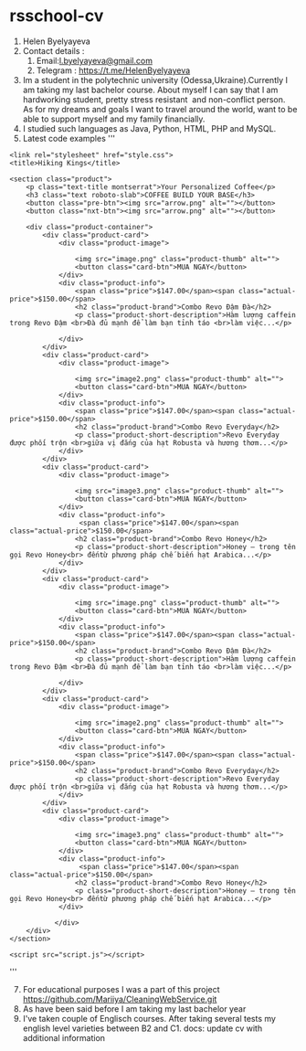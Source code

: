 # rsschool-cv
1. Helen Byelyayeva 
2. Contact details :
    1. Email:l.byelyayeva@gmail.com 
    2. Telegram : https://t.me/HelenByelyayeva
3. Im a student in the polytechnic university (Odessa,Ukraine).Currently I am taking my last bachelor course. About myself I can say that I am hardworking student, pretty stress resistant  and non-conflict person. As for my dreams and goals I want to travel around the world, want to be able to support myself and my family financially. 
4. I studied such languages as Java, Python, HTML, PHP and MySQL. 
5. Latest code examples
'''
<!DOCTYPE html>
<html lang="en">
<head>
    <meta charset="UTF-8">
    <meta http-equiv="X-UA-Compatible" content="IE=edge">
    <meta name="viewport" content="width=device-width, initial-scale=1.0">
    <link rel="preconnect" href="https://fonts.gstatic.com">
    <link href="https://fonts.googleapis.com/css2?family=Mulish:wght@300;900&display=swap" rel="stylesheet">

    <link rel="stylesheet" href="style.css">
    <title>Hiking Kings</title>
</head>

<body>

    <section class="product"> 
        <p class="text-title montserrat">Your Personalized Coffee</p>
        <h3 class="text roboto-slab">COFFEE BUILD YOUR BASE</h3>
        <button class="pre-btn"><img src="arrow.png" alt=""></button>
        <button class="nxt-btn"><img src="arrow.png" alt=""></button>
    
        <div class="product-container">
            <div class="product-card">
                <div class="product-image">
                    
                    <img src="image.png" class="product-thumb" alt="">
                    <button class="card-btn">MUA NGAY</button>
                </div>
                <div class="product-info">
                    <span class="price">$147.00</span><span class="actual-price">$150.00</span>
                    <h2 class="product-brand">Combo Revo Đậm Đà</h2>
                    <p class="product-short-description">Hàm lượng caffein trong Revo Đậm <br>Đà đủ mạnh để làm bạn tỉnh táo <br>làm việc...</p>
                    
                </div>
            </div>
            <div class="product-card">
                <div class="product-image">
                   
                    <img src="image2.png" class="product-thumb" alt="">
                    <button class="card-btn">MUA NGAY</button>
                </div>
                <div class="product-info">
                    <span class="price">$147.00</span><span class="actual-price">$150.00</span>
                    <h2 class="product-brand">Combo Revo Everyday</h2>
                    <p class="product-short-description">Revo Everyday được phối trộn <br>giữa vị đắng của hạt Robusta và hương thơm...</p>
                </div>
            </div>
            <div class="product-card">
                <div class="product-image">
                   
                    <img src="image3.png" class="product-thumb" alt="">
                    <button class="card-btn">MUA NGAY</button>
                </div>
                <div class="product-info">
                     <span class="price">$147.00</span><span class="actual-price">$150.00</span>
                    <h2 class="product-brand">Combo Revo Honey</h2>
                    <p class="product-short-description">Honey – trong tên gọi Revo Honey<br> đếntừ phương pháp chế biến hạt Arabica...</p>
                </div>
            </div>
            <div class="product-card">
                <div class="product-image">
                    
                    <img src="image.png" class="product-thumb" alt="">
                    <button class="card-btn">MUA NGAY</button>
                </div>
                <div class="product-info">
                    <span class="price">$147.00</span><span class="actual-price">$150.00</span>
                    <h2 class="product-brand">Combo Revo Đậm Đà</h2>
                    <p class="product-short-description">Hàm lượng caffein trong Revo Đậm <br>Đà đủ mạnh để làm bạn tỉnh táo <br>làm việc...</p>
                    
                </div>
            </div>
            <div class="product-card">
                <div class="product-image">
                   
                    <img src="image2.png" class="product-thumb" alt="">
                    <button class="card-btn">MUA NGAY</button>
                </div>
                <div class="product-info">
                    <span class="price">$147.00</span><span class="actual-price">$150.00</span>
                    <h2 class="product-brand">Combo Revo Everyday</h2>
                    <p class="product-short-description">Revo Everyday được phối trộn <br>giữa vị đắng của hạt Robusta và hương thơm...</p>
                </div>
            </div>
            <div class="product-card">
                <div class="product-image">
                   
                    <img src="image3.png" class="product-thumb" alt="">
                    <button class="card-btn">MUA NGAY</button>
                </div>
                <div class="product-info">
                     <span class="price">$147.00</span><span class="actual-price">$150.00</span>
                    <h2 class="product-brand">Combo Revo Honey</h2>
                    <p class="product-short-description">Honey – trong tên gọi Revo Honey<br> đếntừ phương pháp chế biến hạt Arabica...</p>
                </div>

               </div>
        </div>
    </section>
    
    <script src="script.js"></script>
</body>
</html>
'''

7. For educational purposes I was a part of this project https://github.com/Mariiya/CleaningWebService.git
8. As have been said before I am taking my last bachelor year 
9. I've taken couple of Englisch courses. After taking several tests my english level varieties between B2 and C1.
docs: update cv with additional information
